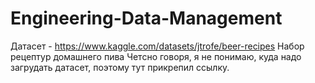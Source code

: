 # Engineering-Data-Management
Датасет - https://www.kaggle.com/datasets/jtrofe/beer-recipes
Набор рецептур домашнего пива 
Четсно говоря, я не понимаю, куда надо загрудать датасет, поэтому тут прикрепил ссылку.
